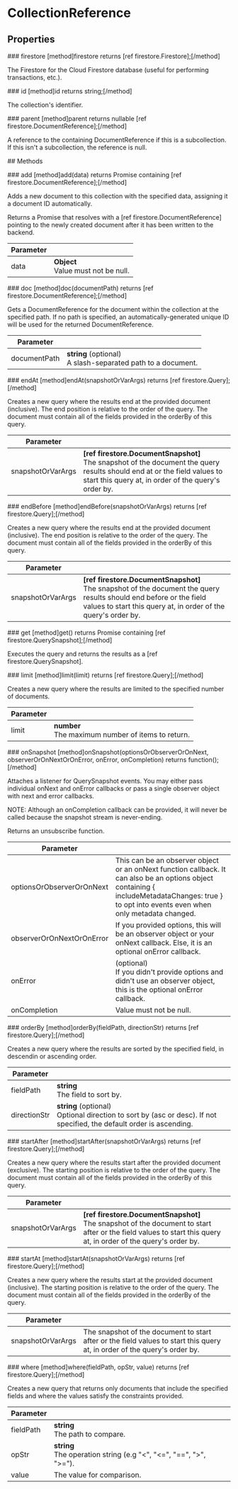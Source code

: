 # CollectionReference

## Properties

### firestore
[method]firestore returns [ref firestore.Firestore];[/method]

The Firestore for the Cloud Firestore database (useful for performing transactions, etc.).

### id
[method]id returns string;[/method]

The collection's identifier.

### parent
[method]parent returns nullable [ref firestore.DocumentReference];[/method]

A reference to the containing DocumentReference if this is a subcollection. If this isn't a subcollection, the reference is null.

## Methods

### add
[method]add(data) returns Promise containing [ref firestore.DocumentReference];[/method]

Adds a new document to this collection with the specified data, assigning it a document ID automatically.

Returns a Promise that resolves with a [ref firestore.DocumentReference] pointing to the newly created document after it has been written to the backend.

| Parameter |         |
| --------- | ------- |
| data  | **Object** <br /> Value must not be null. |

### doc
[method]doc(documentPath) returns [ref firestore.DocumentReference];[/method]

Gets a DocumentReference for the document within the collection at the specified path. If no path is specified, an automatically-generated unique ID will be used for the returned DocumentReference.

| Parameter |         |
| --------- | ------- |
| documentPath  | **string** (optional) <br /> A slash-separated path to a document. |

### endAt
[method]endAt(snapshotOrVarArgs) returns [ref firestore.Query];[/method]

Creates a new query where the results end at the provided document (inclusive). The end position is relative to the order of the query. The document must contain all of the fields provided in the orderBy of this query.

| Parameter |         |
| --------- | ------- |
| snapshotOrVarArgs  | **[ref firestore.DocumentSnapshot]** <br /> The snapshot of the document the query results should end at or the field values to start this query at, in order of the query's order by. |

### endBefore
[method]endBefore(snapshotOrVarArgs) returns [ref firestore.Query];[/method]

Creates a new query where the results end at the provided document (inclusive). The end position is relative to the order of the query. The document must contain all of the fields provided in the orderBy of this query.

| Parameter |         |
| --------- | ------- |
| snapshotOrVarArgs  | **[ref firestore.DocumentSnapshot]** <br /> The snapshot of the document the query results should end before or the field values to start this query at, in order of the query's order by. |

### get
[method]get() returns Promise containing [ref firestore.QuerySnapshot];[/method]

Executes the query and returns the results as a [ref firestore.QuerySnapshot].

### limit
[method]limit(limit) returns [ref firestore.Query];[/method]

Creates a new query where the results are limited to the specified number of documents.

| Parameter |         |
| --------- | ------- |
| limit  | **number** <br /> The maximum number of items to return. |

### onSnapshot
[method]onSnapshot(optionsOrObserverOrOnNext, observerOrOnNextOrOnError, onError, onCompletion) returns function();[/method]

Attaches a listener for QuerySnapshot events. You may either pass individual onNext and onError callbacks or pass a single observer object with next and error callbacks.

NOTE: Although an onCompletion callback can be provided, it will never be called because the snapshot stream is never-ending.

Returns an unsubscribe function.

| Parameter |         |
| --------- | ------- |
| optionsOrObserverOrOnNext  | This can be an observer object or an onNext function callback. It can also be an options object containing { includeMetadataChanges: true } to opt into events even when only metadata changed. |
| observerOrOnNextOrOnError  | If you provided options, this will be an observer object or your onNext callback. Else, it is an optional onError callback. |
| onError  | (optional) <br /> If you didn't provide options and didn't use an observer object, this is the optional onError callback. |
| onCompletion  | Value must not be null. |

### orderBy
[method]orderBy(fieldPath, directionStr) returns [ref firestore.Query];[/method]

Creates a new query where the results are sorted by the specified field, in descendin or ascending order.

| Parameter |         |
| --------- | ------- |
| fieldPath  | **string** <br /> The field to sort by. |
| directionStr  | **string** (optional) <br /> Optional direction to sort by (asc or desc). If not specified, the default order is ascending. |

### startAfter
[method]startAfter(snapshotOrVarArgs) returns [ref firestore.Query];[/method]

Creates a new query where the results start after the provided document (exclusive). The starting position is relative to the order of the query. The document must contain all of the fields provided in the orderBy of this query.

| Parameter |         |
| --------- | ------- |
| snapshotOrVarArgs  | **[ref firestore.DocumentSnapshot]** <br />The snapshot of the document to start after or the field values to start this query at, in order of the query's order by. |

### startAt
[method]startAt(snapshotOrVarArgs) returns [ref firestore.Query];[/method]

Creates a new query where the results start at the provided document (inclusive). The starting position is relative to the order of the query. The document must contain all of the fields provided in the orderBy of the query.

| Parameter |         |
| --------- | ------- |
| snapshotOrVarArgs  | The snapshot of the document to start after or the field values to start this query at, in order of the query's order by. |

### where
[method]where(fieldPath, opStr, value) returns [ref firestore.Query];[/method]

Creates a new query that returns only documents that include the specified fields and where the values satisfy the constraints provided.

| Parameter |         |
| --------- | ------- |
| fieldPath  | **string** <br /> The path to compare. |
| opStr  | **string** <br /> The operation string (e.g "<", "<=", "==", ">", ">="). |
| value  | The value for comparison. |
